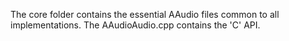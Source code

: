 The core folder contains the essential AAudio files common to all implementations.
The AAudioAudio.cpp contains the 'C' API.
